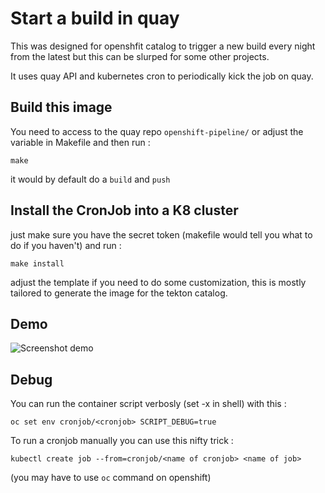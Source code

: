 Start a build in quay
=====================


This was designed for openshfit catalog to trigger a new build every night from the latest but this can be slurped for some other projects.

It uses quay API and kubernetes cron to periodically kick the job on quay.

## Build this image

You need to access to the quay repo `openshift-pipeline/` or adjust the variable in Makefile and then run :

`make`

it would by default do a `build` and `push`

## Install the CronJob into a K8 cluster

just make sure you have the secret token (makefile would tell you what to do if you haven't) and run :

```
make install
````

adjust the template if you need to do some customization, this is mostly tailored to generate the image for the tekton catalog.

## Demo

![Screenshot demo](./screenshot.png)

## Debug

You can run the container script verbosly (set -x in shell) with this :

```
oc set env cronjob/<cronjob> SCRIPT_DEBUG=true
```

To run a cronjob manually you can use this nifty trick :

```
kubectl create job --from=cronjob/<name of cronjob> <name of job>
```

(you may have to use `oc` command on openshift)

